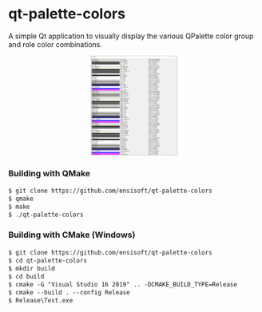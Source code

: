 # qt-palette-colors
A simple Qt application to visually display the various QPalette color group and role color combinations.

<p align="center"><img src="screenshot.png" height=200"/></p>

### Building with QMake

```
$ git clone https://github.com/ensisoft/qt-palette-colors
$ qmake
$ make
$ ./qt-palette-colors
```


### Building with CMake (Windows)

```
$ git clone https://github.com/ensisoft/qt-palette-colors
$ cd qt-palette-colors
$ mkdir build
$ cd build
$ cmake -G "Visual Studio 16 2019" .. -DCMAKE_BUILD_TYPE=Release
$ cmake --build . --config Release
$ Release\Test.exe
```

